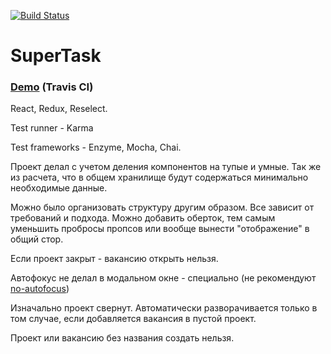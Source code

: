 [![Build Status](https://travis-ci.org/BondarenkoAlex/SuperTask.svg?branch=master)](https://travis-ci.org/BondarenkoAlex/SuperTask)

# SuperTask

### [Demo](https://bondarenkoalex.github.io/SuperTask/) (Travis CI)

React, Redux, Reselect.

Test runner - Karma

Test frameworks - Enzyme, Mocha, Chai. 

Проект делал с учетом деления компонентов на тупые и умные. Так же из расчета, что в общем хранилище будут содержаться минимально необходимые данные.

Можно было организовать структуру другим образом. Все зависит от требований и подхода. Можно добавить оберток, тем самым уменьшить пробросы пропсов или вообще вынести "отображение" в общий стор.

Если проект закрыт - вакансию открыть нельзя.

Автофокус не делал в модальном окне - специально (не рекомендуют [no-autofocus](https://github.com/evcohen/eslint-plugin-jsx-a11y/blob/master/docs/rules/no-autofocus.md))

Изначально проект свернут. Автоматически разворачивается только в том случае, если добавляется вакансия в пустой проект.

Проект или вакансию без названия создать нельзя.
